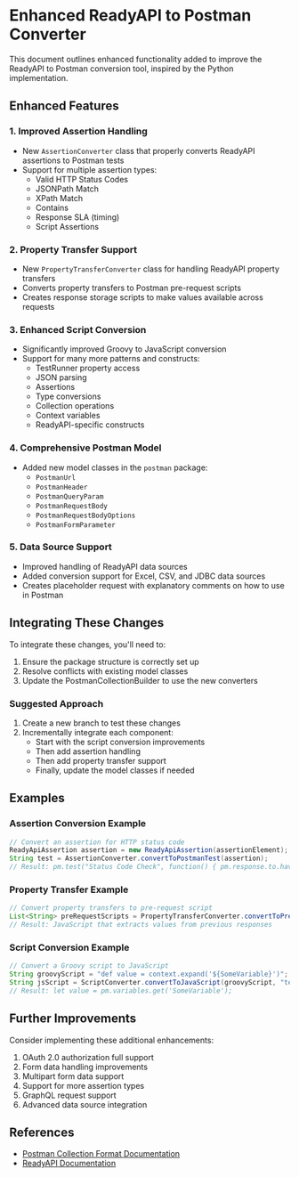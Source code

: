 # Enhanced ReadyAPI to Postman Converter

This document outlines enhanced functionality added to improve the ReadyAPI to Postman conversion tool, inspired by the Python implementation.

## Enhanced Features

### 1. Improved Assertion Handling
- New `AssertionConverter` class that properly converts ReadyAPI assertions to Postman tests
- Support for multiple assertion types:
  - Valid HTTP Status Codes
  - JSONPath Match
  - XPath Match
  - Contains
  - Response SLA (timing)
  - Script Assertions

### 2. Property Transfer Support
- New `PropertyTransferConverter` class for handling ReadyAPI property transfers
- Converts property transfers to Postman pre-request scripts
- Creates response storage scripts to make values available across requests

### 3. Enhanced Script Conversion
- Significantly improved Groovy to JavaScript conversion
- Support for many more patterns and constructs:
  - TestRunner property access
  - JSON parsing
  - Assertions
  - Type conversions
  - Collection operations
  - Context variables
  - ReadyAPI-specific constructs

### 4. Comprehensive Postman Model
- Added new model classes in the `postman` package:
  - `PostmanUrl`
  - `PostmanHeader`
  - `PostmanQueryParam`
  - `PostmanRequestBody`
  - `PostmanRequestBodyOptions`
  - `PostmanFormParameter`

### 5. Data Source Support
- Improved handling of ReadyAPI data sources
- Added conversion support for Excel, CSV, and JDBC data sources
- Creates placeholder request with explanatory comments on how to use in Postman

## Integrating These Changes

To integrate these changes, you'll need to:

1. Ensure the package structure is correctly set up
2. Resolve conflicts with existing model classes
3. Update the PostmanCollectionBuilder to use the new converters

### Suggested Approach

1. Create a new branch to test these changes
2. Incrementally integrate each component:
   - Start with the script conversion improvements
   - Then add assertion handling
   - Then add property transfer support
   - Finally, update the model classes if needed

## Examples

### Assertion Conversion Example

```java
// Convert an assertion for HTTP status code
ReadyApiAssertion assertion = new ReadyApiAssertion(assertionElement);
String test = AssertionConverter.convertToPostmanTest(assertion);
// Result: pm.test("Status Code Check", function() { pm.response.to.have.status(200); });
```

### Property Transfer Example

```java
// Convert property transfers to pre-request script
List<String> preRequestScripts = PropertyTransferConverter.convertToPreRequestScript(testStep);
// Result: JavaScript that extracts values from previous responses
```

### Script Conversion Example

```java
// Convert a Groovy script to JavaScript
String groovyScript = "def value = context.expand('${SomeVariable}')";
String jsScript = ScriptConverter.convertToJavaScript(groovyScript, "test");
// Result: let value = pm.variables.get('SomeVariable');
```

## Further Improvements

Consider implementing these additional enhancements:

1. OAuth 2.0 authorization full support
2. Form data handling improvements
3. Multipart form data support
4. Support for more assertion types
5. GraphQL request support
6. Advanced data source integration

## References

- [Postman Collection Format Documentation](https://schema.postman.com/)
- [ReadyAPI Documentation](https://support.smartbear.com/readyapi/docs/) 